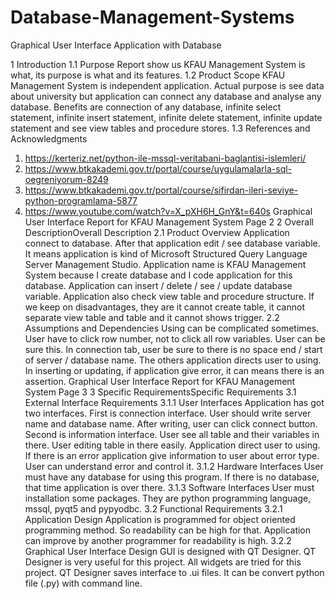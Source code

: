 # Database-Management-Systems
Graphical User Interface Application with Database

1 Introduction
1.1 Purpose
Report show us KFAU Management System is what, its purpose is what and its features.
1.2 Product Scope
KFAU Management System is independent application. Actual purpose is see data about university but application can connect any database and analyse any database. Benefits are connection of any database, infinite select statement, infinite insert statement, infinite delete statement, infinite update statement and see view tables and procedure stores.
1.3 References and Acknowledgments
1) https://kerteriz.net/python-ile-mssql-veritabani-baglantisi-islemleri/
2) https://www.btkakademi.gov.tr/portal/course/uygulamalarla-sql-oegreniyorum-8249
3) https://www.btkakademi.gov.tr/portal/course/sifirdan-ileri-seviye-python-programlama-5877
4) https://www.youtube.com/watch?v=X_pXH6H_GnY&t=640s
Graphical User Interface Report for KFAU Management System Page 2
2 Overall DescriptionOverall Description
2.1 Product Overview
Application connect to database. After that application edit / see database variable. It means application is kind of Microsoft Structured Query Language Server Management Studio. Application name is KFAU Management System because I create database and I code application for this database. Application can insert / delete / see / update database variable. Application also check view table and procedure structure. If we keep on disadvantages, they are it cannot create table, it cannot separate view table and table and it cannot shows trigger.
2.2 Assumptions and Dependencies
Using can be complicated sometimes. User have to click row number, not to click all row variables. User can be sure this. In connection tab, user be sure to there is no space end / start of server / database name. The others application directs user to using. In inserting or updating, if application give error, it can means there is an assertion.
Graphical User Interface Report for KFAU Management System Page 3
3 Specific RequirementsSpecific Requirements
3.1 External Interface Requirements
3.1.1 User Interfaces
Application has got two interfaces. First is connection interface. User should write server name and database name. After writing, user can click connect button. Second is information interface. User see all table and their variables in there. User editing table in there easily. Application direct user to using. If there is an error application give information to user about error type. User can understand error and control it.
3.1.2 Hardware Interfaces
User must have any database for using this program. If there is no database, that time application is over there.
3.1.3 Software Interfaces
User must installation some packages. They are python programming language, mssql, pyqt5 and pypyodbc.
3.2 Functional Requirements
3.2.1 Application Design
Application is programmed for object oriented programming method. So readability can be high for that. Application can improve by another programmer for readability is high.
3.2.2 Graphical User Interface Design
GUI is designed with QT Designer. QT Designer is very useful for this project. All widgets are tried for this project. QT Designer saves interface to .ui files. It can be convert python file (.py) with command line.
